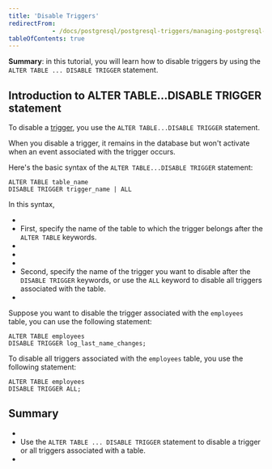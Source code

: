 ```yaml
---
title: 'Disable Triggers'
redirectFrom: 
            - /docs/postgresql/postgresql-triggers/managing-postgresql-trigger/
tableOfContents: true
---
```



**Summary**: in this tutorial, you will learn how to disable triggers by using the `ALTER TABLE ... DISABLE TRIGGER` statement.





## Introduction to ALTER TABLE...DISABLE TRIGGER statement





To disable a [trigger](https://www.postgresqltutorial.com/postgresql-triggers/), you use the `ALTER TABLE...DISABLE TRIGGER` statement.





When you disable a trigger, it remains in the database but won't activate when an event associated with the trigger occurs.





Here's the basic syntax of the `ALTER TABLE...DISABLE TRIGGER` statement:





```
ALTER TABLE table_name
DISABLE TRIGGER trigger_name | ALL
```





In this syntax,





- 
- First, specify the name of the table to which the trigger belongs after the `ALTER TABLE` keywords.
- 
-
- 
- Second, specify the name of the trigger you want to disable after the `DISABLE TRIGGER` keywords, or use the `ALL` keyword to disable all triggers associated with the table.
- 





Suppose you want to disable the trigger associated with the `employees` table, you can use the following statement:





```
ALTER TABLE employees
DISABLE TRIGGER log_last_name_changes;
```





To disable all triggers associated with the `employees` table, you use the following statement:





```
ALTER TABLE employees
DISABLE TRIGGER ALL;
```





## Summary





- 
- Use the `ALTER TABLE ... DISABLE TRIGGER` statement to disable a trigger or all triggers associated with a table.
- 


